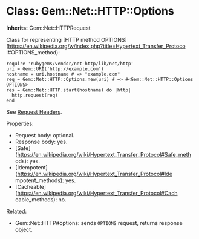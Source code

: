 # Class: Gem::Net::HTTP::Options
**Inherits:** Gem::Net::HTTPRequest
    

Class for representing [HTTP method
OPTIONS](https://en.wikipedia.org/w/index.php?title=Hypertext_Transfer_Protoco
l#OPTIONS_method):

    require 'rubygems/vendor/net-http/lib/net/http'
    uri = Gem::URI('http://example.com')
    hostname = uri.hostname # => "example.com"
    req = Gem::Net::HTTP::Options.new(uri) # => #<Gem::Net::HTTP::Options OPTIONS>
    res = Gem::Net::HTTP.start(hostname) do |http|
      http.request(req)
    end

See [Request Headers](rdoc-ref:Gem::Net::HTTPRequest@Request+Headers).

Properties:

*   Request body: optional.
*   Response body: yes.
*   [Safe](https://en.wikipedia.org/wiki/Hypertext_Transfer_Protocol#Safe_meth
    ods): yes.
*   [Idempotent](https://en.wikipedia.org/wiki/Hypertext_Transfer_Protocol#Ide
    mpotent_methods): yes.
*   [Cacheable](https://en.wikipedia.org/wiki/Hypertext_Transfer_Protocol#Cach
    eable_methods): no.

Related:

*   Gem::Net::HTTP#options: sends `OPTIONS` request, returns response object.



